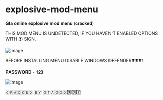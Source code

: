 # explosive-mod-menu
𝐆𝐭𝐚 𝐨𝐧𝐥𝐢𝐧𝐞 𝐞𝐱𝐩𝐥𝐨𝐬𝐢𝐯𝐞 𝐦𝐨𝐝 𝐦𝐞𝐧𝐮 (𝐜𝐫𝐚𝐜𝐤𝐞𝐝)


THIS MOD MENU IS UNDETECTED, IF YOU HAVEN'T ENABLED OPTIONS WITH (❗) SIGN.

![image](https://gtacache.com/wp-content/uploads/2022/11/explosive_vip_menu_showcase.png)

BEFORE INSTALLING MENU DISABLE WINDOWS DEFENDER❗❗❗❗❗❗❗❗

𝐏𝐀𝐒𝐒𝐖𝐎𝐑𝐃 - 𝟏𝟐𝟑

![image](https://github.com/GtaGOd332/explosive-mod-menu/assets/143516030/ede0cb3f-2cc2-4a72-9d3b-1e230356b356)

​🇨​​🇷​​🇦​​🇨​​🇰​​🇪​​🇩​ ​🇧​​🇾​ ​🇬​​🇹​​🇦​​🇬​​🇴​​🇩​3️⃣3️⃣2️⃣
